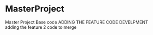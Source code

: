 # MasterProject
Master Project Base code
ADDING THE FEATURE CODE DEVELPMENT 
adding the feature 2 code to merge 
